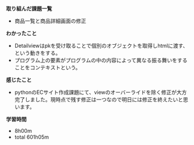 **取り組んだ課題一覧**
* 商品一覧と商品詳細画面の修正

**わかったこと**
* Detailviewはpkを受け取ることで個別のオブジェクトを取得しhtmlに渡す、という動きをする。
* プログラム上の要素がプログラムの中の内容によって異なる振る舞いをすることをコンテキストという。
  
**感じたこと**
* pythonのECサイト作成課題にて、viewのオーバーライドを除く修正が大方完了しました。現時点で残す修正は一つなので明日には修正を終えたいと思います。

**学習時間**
* 8h00m
 * total 601h05m
